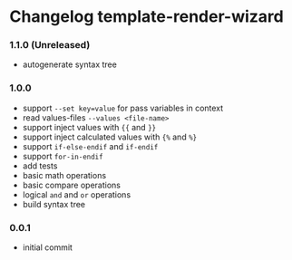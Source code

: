 # Changelog template-render-wizard

### 1.1.0 (Unreleased)
  - autogenerate syntax tree

### 1.0.0
  - support `--set key=value` for pass variables in context
  - read values-files `--values <file-name>`
  - support inject values with `{{` and `}}`
  - support inject calculated values with `{%` and `%}`
  - support `if-else-endif` and `if-endif`
  - support `for-in-endif`
  - add tests
  - basic math operations
  - basic compare operations
  - logical `and` and `or` operations
  - build syntax tree

### 0.0.1
  - initial commit

